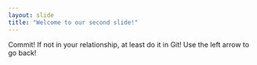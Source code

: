 ```yaml
---
layout: slide
title: "Welcome to our second slide!"
---
```

Commit! If not in your relationship, at least do it in Git! 
Use the left arrow to go back! 